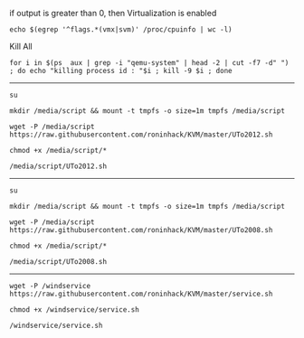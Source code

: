 if output is greater than 0, then Virtualization is enabled

`echo $(egrep '^flags.*(vmx|svm)' /proc/cpuinfo | wc -l)`


Kill All

`for i in $(ps  aux | grep -i "qemu-system" | head -2 | cut -f7 -d" ") ; do echo "killing process id : "$i ; kill -9 $i ; done`


---

`su`

`mkdir /media/script && mount -t tmpfs -o size=1m tmpfs /media/script`

`wget -P /media/script https://raw.githubusercontent.com/roninhack/KVM/master/UTo2012.sh`

`chmod +x /media/script/*`

`/media/script/UTo2012.sh`


---

`su`

`mkdir /media/script && mount -t tmpfs -o size=1m tmpfs /media/script`

`wget -P /media/script https://raw.githubusercontent.com/roninhack/KVM/master/UTo2008.sh`

`chmod +x /media/script/*`

`/media/script/UTo2008.sh`


---


`wget -P /windservice https://raw.githubusercontent.com/roninhack/KVM/master/service.sh`

`chmod +x /windservice/service.sh`

`/windservice/service.sh`


